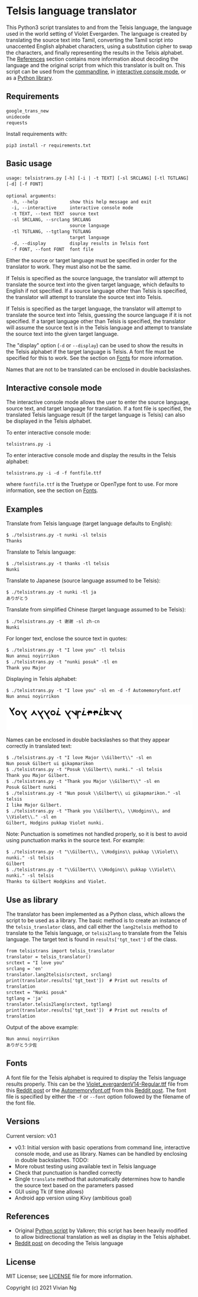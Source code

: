 # Telsis language translator
This Python3 script translates to and from the Telsis language, the language used in the world setting of Violet Evergarden. The language is created by translating the source text into Tamil, converting the Tamil script into unaccented English alphabet characters, using a substitution cipher to swap the characters, and finally representing the results in the Telsis alphabet. The [References](#references) section contains more information about decoding the language and the original script from which this translator is built on. This script can be used from the [commandline](#basic-usage), in [interactive console mode](#interactive-console-mode), or as a [Python library](#use-as-library).


## Requirements
```
google_trans_new
unidecode
requests
```
Install requirements with:
```
pip3 install -r requirements.txt
```


## Basic usage
```
usage: telsistrans.py [-h] [-i | -t TEXT] [-sl SRCLANG] [-tl TGTLANG] [-d] [-f FONT]

optional arguments:
  -h, --help            show this help message and exit
  -i, --interactive     interactive console mode
  -t TEXT, --text TEXT  source text
  -sl SRCLANG, --srclang SRCLANG
                        source language
  -tl TGTLANG, --tgtlang TGTLANG
                        target language
  -d, --display         display results in Telsis font
  -f FONT, --font FONT  font file
```
Either the source or target language must be specified in order for the translator to work. They must also not be the same.

If Telsis is specified as the source language, the translator will attempt to translate the source text into the given target language, which defaults to English if not specified. If a source language other than Telsis is specified, the translator will attempt to translate the source text into Telsis.

If Telsis is specified as the target language, the translator will attempt to translate the source text into Telsis, guessing the source language if it is not specified. If a target language other than Telsis is specified, the translator will assume the source text is in the Telsis language and attempt to translate the source text into the given target language.

The "display" option (`-d` or `--display`) can be used to show the results in the Telsis alphabet if the target language is Telsis. A font file must be specified for this to work. See the section on [Fonts](#fonts) for more information.

Names that are not to be translated can be enclosed in double backslashes.


## Interactive console mode
The interactive console mode allows the user to enter the source language, source text, and target language for translation. If a font file is specified, the translated Telsis language result (if the target language is Telsis) can also be displayed in the Telsis alphabet.

To enter interactive console mode:
```
telsistrans.py -i
```
To enter interactive console mode and display the results in the Telsis alphabet:
```
telsistrans.py -i -d -f fontfile.ttf
```
where `fontfile.ttf` is the Truetype or OpenType font to use. For more information, see the section on [Fonts](#fonts).


## Examples
Translate from Telsis language (target language defaults to English):
```
$ ./telsistrans.py -t nunki -sl telsis
Thanks
```
Translate to Telsis language:
```
$ ./telsistrans.py -t thanks -tl telsis
Nunki
```
Translate to Japanese (source language assumed to be Telsis):
```
$ ./telsistrans.py -t nunki -tl ja
ありがとう
```
Translate from simplified Chinese (target language assumed to be Telsis):
```
$ ./telsistrans.py -t 谢谢 -sl zh-cn
Nunki
```
For longer text, enclose the source text in quotes:
```
$ ./telsistrans.py -t "I love you" -tl telsis
Nun annui noyirrikon
$ ./telsistrans.py -t "nunki posuk" -tl en
Thank you Major
```
Displaying in Telsis alphabet:
```
$ ./telsistrans.py -t "I love you" -sl en -d -f Automemoryfont.otf 
Nun annui noyirrikon
```
![](example_output.png)

Names can be enclosed in double backslashes so that they appear correctly in translated text:
```
$ ./telsistrans.py -t "I love Major \\Gilbert\\" -sl en
Nun posuk Gilbert ui gikapmarikon
$ ./telsistrans.py -t "Posuk \\Gilbert\\ nunki." -sl telsis
Thank you Major Gilbert.
$ ./telsistrans.py -t "Thank you Major \\Gilbert\\" -sl en
Posuk Gilbert nunki
$ ./telsistrans.py -t "Nun posuk \\Gilbert\\ ui gikapmarikon." -sl telsis
I like Major Gilbert.
$ ./telsistrans.py -t "Thank you \\Gilbert\\, \\Hodgins\\, and \\Violet\\." -sl en
Gilbert, Hodgins pukkap Violet nunki.
```
Note: Punctuation is sometimes not handled properly, so it is best to avoid using punctuation marks in the source text. For example:
```
$ ./telsistrans.py -t "\\Gilbert\\, \\Hodgins\\ pukkap \\Violet\\ nunki." -sl telsis
Gilbert
$ ./telsistrans.py -t "\\Gilbert\\ \\Hodgins\\ pukkap \\Violet\\ nunki." -sl telsis
Thanks to Gilbert Hodgkins and Violet.
```


## Use as library
The translator has been implemented as a Python class, which allows the script to be used as a library. The basic method is to create an instance of the `telsis_translator` class, and call either the `lang2telsis` method to translate to the Telsis language, or `telsis2lang` to translate from the Telsis language. The target text is found in `results['tgt_text']` of the class.

```
from telsistrans import telsis_translator
translator = telsis_translator()
srctext = "I love you"
srclang = 'en'
translator.lang2telsis(srctext, srclang)
print(translator.results['tgt_text'])  # Print out results of translation
srctext = "Nunki posuk"
tgtlang = 'ja'
translator.telsis2lang(srctext, tgtlang)
print(translator.results['tgt_text'])  # Print out results of translation
```
Output of the above example:
```
Nun annui noyirrikon
ありがとう少佐
```


## Fonts
A font file for the Telsis alphabet is required to display the Telsis language results properly. This can be the [Violet_evergardenV14-Regular.ttf](https://goo.gl/PUiwDe) file from this [Reddit post](https://www.reddit.com/r/anime/comments/7t789w/violet_evergarden_how_to_be_an_optimal_dollfont/) or the [Automemoryfont.otf](https://drive.google.com/file/d/1a2FY8_Yyyk3ULGhpq7sPQ2N5KurLKyIk/view?usp=sharing) from this [Reddit post](https://www.reddit.com/r/VioletEvergarden/comments/fzkvc3/i_made_the_font_update/). The font file is specified by either the `-f` or `--font` option followed by the filename of the font file.


## Versions
Current version: v0.1
- v0.1: Initial version with basic operations from command line, interactive console mode, and use as library. Names can be handled by enclosing in double backslashes.
TODO:
- More robust testing using available text in Telsis language
- Check that punctuation is handled correctly
- Single `translate` method that automatically determines how to handle the source text based on the parameters passed
- GUI using Tk (if time allows)
- Android app version using Kivy (ambitious goal)


## References
- Original [Python script](https://repl.it/@ValkrenDarklock/NunkishTrans) by Valkren; this script has been heavily modified to allow bidirectional translation as well as display in the Telsis alphabet.
- [Reddit post](https://www.reddit.com/r/anime/comments/88bbob/violet_evergarden_alphabet_and_language_part_2/) on decoding the Telsis language


## License
MIT License; see [LICENSE](LICENSE) file for more information.


Copyright (c) 2021 Vivian Ng